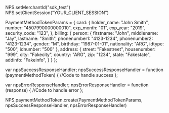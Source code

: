NPS.setMerchantId("sdk_test")
NPS.setClientSession("YOUR_CLIENT_SESSION")

PaymentMethodTokenParams = {
    card: {
        holder_name: "John Smith",
        number: "4507990000000010",
        exp_month: "01",
        exp_year: "2019",
        security_code: "123",
    },
    billing: {
        person: {
            firstname: "John",
            middlename: "Jay",
            lastname: "Smith",
            phonenumber1: "4123-1234",
            phonenumber2: "4123-1234",
            gender: "M",
            birthday: "1987-01-01",
            nationality: "ARG",
            idtype: "500",
            idnumber: "500"
      },
        address: {
            street: "Fakestreet",
            housenumber: "999",
            city: "Fakecity",
            country: "ARG",
            zip: "1234",
            state: "Fakestate",
            addinfo: "Fakeinfo",
      }
    }
};

var npsSuccessResponseHandler;
npsSuccessResponseHandler = function (paymentMethodToken) {
    //Code to handle success
};

var npsErrorResponseHandler;
npsErrorResponseHandler = function (response) {
    //Code to handle error
};


NPS.paymentMethodToken.create(PaymentMethodTokenParams, npsSuccessResponseHandler, npsErrorResponseHandler)